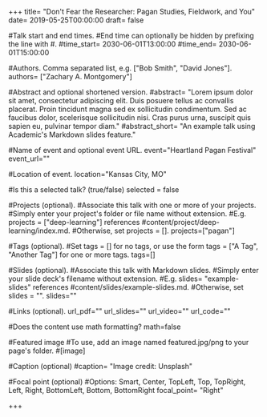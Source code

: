 +++ 
title= "Don't Fear the Researcher: Pagan Studies, Fieldwork, and You" 
date= 2019-05-25T00:00:00 
draft= false

#Talk start and end times. 
#End time can optionally be hidden by prefixing the line with #. 
#time_start= 2030-06-01T13:00:00 
#time_end= 2030-06-01T15:00:00

#Authors. Comma separated list, e.g. ["Bob Smith", "David Jones"].
authors= ["Zachary A. Montgomery"]

#Abstract and optional shortened version.
#abstract= "Lorem ipsum dolor sit amet, consectetur adipiscing elit. Duis posuere tellus ac convallis placerat. Proin tincidunt magna sed ex sollicitudin condimentum. Sed ac faucibus dolor, scelerisque sollicitudin nisi. Cras purus urna, suscipit quis sapien eu, pulvinar tempor diam."
#abstract_short= "An example talk using Academic's Markdown slides feature."

#Name of event and optional event URL.
event="Heartland Pagan Festival"
event_url=""

#Location of event.
location="Kansas City, MO"

#Is this a selected talk? (true/false)
selected = false

#Projects (optional). #Associate this talk with one or more of your projects.
#Simply enter your project's folder or file name without extension.
#E.g. projects = ["deep-learning"] references #content/project/deep-learning/index.md.
#Otherwise, set projects = [].
projects=["pagan"]

#Tags (optional).
#Set tags = [] for no tags, or use the form tags = ["A Tag", "Another Tag"] for one or more tags.
tags=[]

#Slides (optional).
#Associate this talk with Markdown slides.
#Simply enter your slide deck's filename without extension.
#E.g. slides= "example-slides" references #content/slides/example-slides.md.
#Otherwise, set slides = "".
slides=""

#Links (optional).
url_pdf=""
url_slides=""
url_video=""
url_code=""

#Does the content use math formatting?
math=false

#Featured image
#To use, add an image named featured.jpg/png to your page's folder.
#[image]

#Caption (optional)
#caption= "Image credit: Unsplash"

#Focal point (optional)
#Options: Smart, Center, TopLeft, Top, TopRight, Left, Right, BottomLeft, Bottom, BottomRight
focal_point= "Right"

+++
